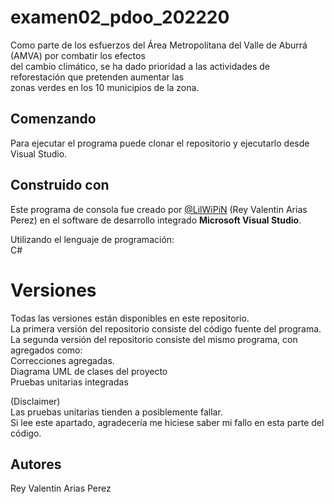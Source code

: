 # examen02_pdoo_202220
Como parte de los esfuerzos del Área Metropolitana del Valle de Aburrá (AMVA) por combatir los efectos  
del cambio climático, se ha dado prioridad a las actividades de reforestación que pretenden aumentar las  
zonas verdes en los 10 municipios de la zona.

## Comenzando
Para ejecutar el programa puede clonar el repositorio y ejecutarlo desde Visual Studio.

## Construido con
Este programa de consola fue creado por [@LilWiPiN](https://github.com/LilWiPiN) (Rey Valentin Arias Perez) en el software de desarrollo integrado **Microsoft Visual Studio**.  

Utilizando el lenguaje de programación:  
C#

# Versiones
Todas las versiones están disponibles en este repositorio.  
La primera versión del repositorio consiste del código fuente del programa.  
La segunda versión del repositorio consiste del mismo programa, con agregados como:  
Correcciones agregadas.  
Diagrama UML de clases del proyecto  
Pruebas unitarias integradas  
  
(Disclaimer)  
Las pruebas unitarias tienden a posiblemente fallar.  
Si lee este apartado, agradecería me hiciese saber mi fallo en esta parte del código.

## Autores
Rey Valentin Arias Perez
